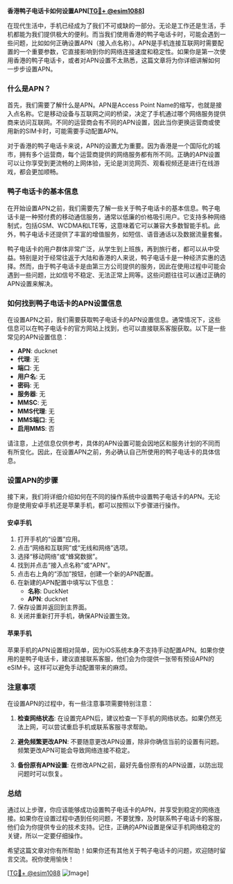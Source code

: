 **香港鸭子电话卡如何设置APN[[TG💪+ @esim1088](https://t.me/s/esim1088)]**

在现代生活中，手机已经成为了我们不可或缺的一部分。无论是工作还是生活，手机都能为我们提供极大的便利。而当我们使用香港的鸭子电话卡时，可能会遇到一些问题，比如如何正确设置APN（接入点名称）。APN是手机连接互联网时需要配置的一个重要参数，它直接影响到你的网络连接速度和稳定性。如果你是第一次使用香港的鸭子电话卡，或者对APN设置不太熟悉，这篇文章将为你详细讲解如何一步步设置APN。

### 什么是APN？

首先，我们需要了解什么是APN。APN是Access Point Name的缩写，也就是接入点名称。它是移动设备与互联网之间的桥梁，决定了手机通过哪个网络服务提供商来访问互联网。不同的运营商会有不同的APN设置，因此当你更换运营商或使用新的SIM卡时，可能需要手动配置APN。

对于香港的鸭子电话卡来说，APN的设置尤为重要。因为香港是一个国际化的城市，拥有多个运营商，每个运营商提供的网络服务都有所不同。正确的APN设置可以让你享受到更流畅的上网体验，无论是浏览网页、观看视频还是进行在线游戏，都会更加顺畅。

### 鸭子电话卡的基本信息

在开始设置APN之前，我们需要先了解一些关于鸭子电话卡的基本信息。鸭子电话卡是一种预付费的移动通信服务，通常以低廉的价格吸引用户。它支持多种网络制式，包括GSM、WCDMA和LTE等，这意味着它可以兼容大多数智能手机。此外，鸭子电话卡还提供了丰富的增值服务，如短信、语音通话以及数据流量套餐。

鸭子电话卡的用户群体非常广泛，从学生到上班族，再到旅行者，都可以从中受益。特别是对于经常往返于大陆和香港的人来说，鸭子电话卡是一种经济实惠的选择。然而，由于鸭子电话卡是由第三方公司提供的服务，因此在使用过程中可能会遇到一些问题，比如信号不稳定、无法正常上网等。这些问题往往可以通过正确的APN设置来解决。

### 如何找到鸭子电话卡的APN设置信息

在设置APN之前，我们需要获取鸭子电话卡的APN设置信息。通常情况下，这些信息可以在鸭子电话卡的官方网站上找到，也可以直接联系客服获取。以下是一些常见的APN设置信息：

- **APN**: ducknet
- **代理**: 无
- **端口**: 无
- **用户名**: 无
- **密码**: 无
- **服务器**: 无
- **MMSC**: 无
- **MMS代理**: 无
- **MMS端口**: 无
- **启用MMS**: 否

请注意，上述信息仅供参考，具体的APN设置可能会因地区和服务计划的不同而有所变化。因此，在设置APN之前，务必确认自己所使用的鸭子电话卡的具体信息。

### 设置APN的步骤

接下来，我们将详细介绍如何在不同的操作系统中设置鸭子电话卡的APN。无论你是使用安卓手机还是苹果手机，都可以按照以下步骤进行操作。

#### 安卓手机

1. 打开手机的“设置”应用。
2. 点击“网络和互联网”或“无线和网络”选项。
3. 选择“移动网络”或“蜂窝数据”。
4. 找到并点击“接入点名称”或“APN”。
5. 点击右上角的“添加”按钮，创建一个新的APN配置。
6. 在新建的APN配置中填写以下信息：
   - **名称**: DuckNet
   - **APN**: ducknet
7. 保存设置并返回到主界面。
8. 关闭并重新打开手机，确保APN设置生效。

#### 苹果手机

苹果手机的APN设置相对简单，因为iOS系统本身不支持手动配置APN。如果你使用的是鸭子电话卡，建议直接联系客服，他们会为你提供一张带有预设APN的eSIM卡。这样可以避免手动配置带来的麻烦。

### 注意事项

在设置APN的过程中，有一些注意事项需要特别注意：

1. **检查网络状态**: 在设置完APN后，建议检查一下手机的网络状态。如果仍然无法上网，可以尝试重启手机或联系客服寻求帮助。
   
2. **避免频繁更改APN**: 不要随意更改APN设置，除非你确信当前的设置有问题。频繁更改APN可能会导致网络连接不稳定。

3. **备份原有APN设置**: 在修改APN之前，最好先备份原有的APN设置，以防出现问题时可以恢复。

### 总结

通过以上步骤，你应该能够成功设置鸭子电话卡的APN，并享受到稳定的网络连接。如果你在设置过程中遇到任何问题，不要犹豫，及时联系鸭子电话卡的客服，他们会为你提供专业的技术支持。记住，正确的APN设置是保证手机网络稳定的关键，所以一定要仔细操作。

希望这篇文章对你有所帮助！如果你还有其他关于鸭子电话卡的问题，欢迎随时留言交流。祝你使用愉快！

[[TG💪+ @esim1088](https://t.me/s/esim1088) ![Image](https://i.postimg.cc/4NQfJmqS/Snipaste-2025-05-13-00-14-12.png)]